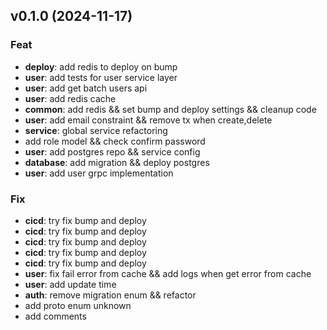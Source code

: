 ## v0.1.0 (2024-11-17)

### Feat

- **deploy**: add redis to deploy on bump
- **user**: add tests for user service layer
- **user**: add get batch users api
- **user**: add redis cache
- **common**: add redis && set bump and deploy settings && cleanup code
- **user**: add email constraint && remove tx when create,delete
- **service**: global service refactoring
- add role model && check confirm password
- **user**: add postgres repo && service config
- **database**: add migration && deploy postgres
- **user**: add user grpc implementation

### Fix

- **cicd**: try fix bump and deploy
- **cicd**: try fix bump and deploy
- **cicd**: try fix bump and deploy
- **cicd**: try fix bump and deploy
- **cicd**: try fix bump and deploy
- **user**: fix fail error from cache && add logs when get error from cache
- **user**: add update time
- **auth**: remove migration enum && refactor
- add proto enum unknown
- add comments
